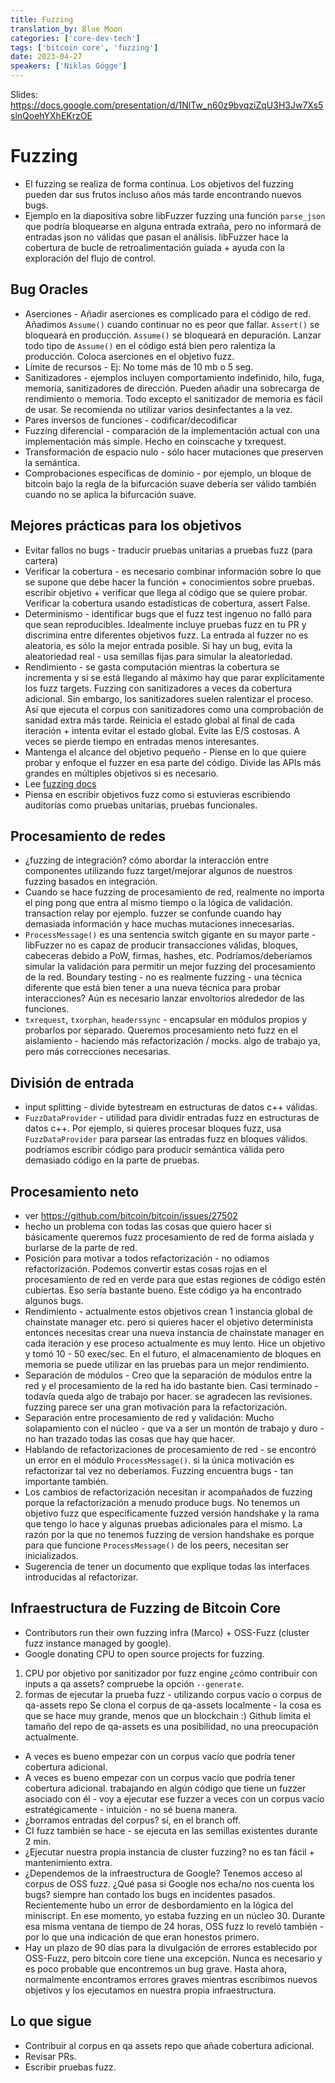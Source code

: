 ```yaml
---
title: Fuzzing
translation_by: Blue Moon
categories: ['core-dev-tech']
tags: ['bitcoin core', 'fuzzing']
date: 2023-04-27
speakers: ['Niklas Gögge']
---
```


Slides: <https://docs.google.com/presentation/d/1NlTw_n60z9bvqziZqU3H3Jw7Xs5slnQoehYXhEKrzOE>

# Fuzzing

- El fuzzing se realiza de forma continua. Los objetivos del fuzzing pueden dar sus frutos incluso años más tarde encontrando nuevos bugs.
- Ejemplo en la diapositiva sobre libFuzzer fuzzing una función `parse_json` que podría bloquearse en alguna entrada extraña, pero no informará de entradas json no válidas que pasan el análisis. libFuzzer hace la cobertura de bucle de retroalimentación guiada + ayuda con la exploración del flujo de control.

## Bug Oracles

- Aserciones - Añadir aserciones es complicado para el código de red. Añadimos `Assume()` cuando continuar no es peor que fallar. `Assert()` se bloqueará en producción. `Assume()` se bloqueará en depuración. Lanzar todo tipo de `Assume()` en el código está bien pero ralentiza la producción. Coloca aserciones en el objetivo fuzz.
- Límite de recursos - Ej: No tome más de 10 mb o 5 seg.
- Sanitizadores - ejemplos incluyen comportamiento indefinido, hilo, fuga, memoria, sanitizadores de dirección. Pueden añadir una sobrecarga de rendimiento o memoria. Todo excepto el sanitizador de memoria es fácil de usar. Se recomienda no utilizar varios desinfectantes a la vez.
- Pares inversos de funciones - codificar/decodificar
- Fuzzing diferencial - comparación de la implementación actual con una implementación más simple. Hecho en coinscache y txrequest.
- Transformación de espacio nulo - sólo hacer mutaciones que preserven la semántica.
- Comprobaciones específicas de dominio - por ejemplo, un bloque de bitcoin bajo la regla de la bifurcación suave debería ser válido también cuando no se aplica la bifurcación suave.

## Mejores prácticas para los objetivos

- Evitar fallos no bugs - traducir pruebas unitarias a pruebas fuzz (para cartera)
- Verificar la cobertura - es necesario combinar información sobre lo que se supone que debe hacer la función + conocimientos sobre pruebas. escribir objetivo + verificar que llega al código que se quiere probar. Verificar la cobertura usando estadísticas de cobertura, assert False.
- Determinismo - identificar bugs que el fuzz test ingenuo no falló para que sean reproducibles. Idealmente incluye pruebas fuzz en tu PR y discrimina entre diferentes objetivos fuzz. La entrada al fuzzer no es aleatoria, es sólo la mejor entrada posible. Si hay un bug, evita la aleatoriedad real - usa semillas fijas para simular la aleatoriedad.
- Rendimiento - se gasta computación mientras la cobertura se incrementa y si se está llegando al máximo hay que parar explícitamente los fuzz targets. Fuzzing con sanitizadores a veces da cobertura adicional. Sin embargo, los sanitizadores suelen ralentizar el proceso. Así que ejecuta el corpus con sanitizadores como una comprobación de sanidad extra más tarde. Reinicia el estado global al final de cada iteración + intenta evitar el estado global. Evite las E/S costosas. A veces se pierde tiempo en entradas menos interesantes.
- Mantenga el alcance del objetivo pequeño - Piense en lo que quiere probar y enfoque el fuzzer en esa parte del código. Divide las APIs más grandes en múltiples objetivos si es necesario.
- Lee [fuzzing docs](https://github.com/bitcoin/bitcoin/blob/master/doc/fuzzing.md)
- Piensa en escribir objetivos fuzz como si estuvieras escribiendo auditorías como pruebas unitarias, pruebas funcionales.

## Procesamiento de redes

- ¿fuzzing de integración? cómo abordar la interacción entre componentes utilizando fuzz target/mejorar algunos de nuestros fuzzing basados en integración.
- Cuando se hace fuzzing de procesamiento de red, realmente no importa el ping pong que entra al mismo tiempo o la lógica de validación. transaction relay por ejemplo. fuzzer se confunde cuando hay demasiada información y hace muchas mutaciones innecesarias.
- `ProcessMessage()` es una sentencia switch gigante en su mayor parte - libFuzzer no es capaz de producir transacciones válidas, bloques, cabeceras debido a PoW, firmas, hashes, etc. Podríamos/deberíamos simular la validación para permitir un mejor fuzzing del procesamiento de la red.
Boundary testing - no es realmente fuzzing - una técnica diferente que está bien tener a una nueva técnica para probar interacciones? Aún es necesario lanzar envoltorios alrededor de las funciones.
- `txrequest`, `txorphan`, `headerssync` - encapsular en módulos propios y probarlos por separado. 
Queremos procesamiento neto fuzz en el aislamiento - haciendo más refactorización / mocks. algo de trabajo ya, pero más correcciones necesarias.

## División de entrada

- input splitting - divide bytestream en estructuras de datos c++ válidas.
- `FuzzDataProvider` - utilidad para dividir entradas fuzz en estructuras de datos c++. Por ejemplo, si quieres procesar bloques fuzz, usa `FuzzDataProvider` para parsear las entradas fuzz en bloques válidos.
podríamos escribir código para producir semántica válida pero demasiado código en la parte de pruebas.

## Procesamiento neto

- ver <https://github.com/bitcoin/bitcoin/issues/27502>
- hecho un problema con todas las cosas que quiero hacer si básicamente queremos fuzz procesamiento de red de forma aislada y burlarse de la parte de red.
- Posición para motivar a todos refactorización - no odiamos refactorización. Podemos convertir estas cosas rojas en el procesamiento de red en verde para que estas regiones de código estén cubiertas. Eso sería bastante bueno. Este código ya ha encontrado algunos bugs.
- Rendimiento - actualmente estos objetivos crean 1 instancia global de chainstate manager etc. pero si quieres hacer el objetivo determinista entonces necesitas crear una nueva instancia de chainstate manager en cada iteración y ese proceso actualmente es muy lento. Hice un objetivo y tomó 10 - 50 exec/sec. En el futuro, el almacenamiento de bloques en memoria se puede utilizar en las pruebas para un mejor rendimiento.
- Separación de módulos - Creo que la separación de módulos entre la red y el procesamiento de la red ha ido bastante bien. Casi terminado - todavía queda algo de trabajo por hacer. se agradecen las revisiones. fuzzing parece ser una gran motivación para la refactorización.
- Separación entre procesamiento de red y validación: Mucho solapamiento con el núcleo - que va a ser un montón de trabajo y duro - no han trazado todas las cosas que hay que hacer.
- Hablando de refactorizaciones de procesamiento de red - se encontró un error en el módulo `ProcessMessage()`. si la única motivación es refactorizar tal vez no deberíamos. Fuzzing encuentra bugs - tan importante también.
- Los cambios de refactorización necesitan ir acompañados de fuzzing porque la refactorización a menudo produce bugs.
No tenemos un objetivo fuzz que específicamente fuzzed versión handshake y la rama que tengo lo hace y algunas pruebas adicionales para el mismo. La razón por la que no tenemos fuzzing de version handshake es porque para que funcione `ProcessMessage()` de los peers, necesitan ser inicializados.
- Sugerencia de tener un documento que explique todas las interfaces introducidas al refactorizar.

## Infraestructura de Fuzzing de Bitcoin Core

- Contributors run their own fuzzing infra (Marco) + OSS-Fuzz (cluster fuzz instance managed by google).
- Google donating CPU to open source projects for fuzzing.

1. CPU por objetivo por sanitizador por fuzz engine
¿cómo contribuir con inputs a qa assets? compruebe la opción `--generate`.
2. formas de ejecutar la prueba fuzz - utilizando corpus vacío o corpus de qa-assets repo
Se clona el corpus de qa-assets localmente - la cosa es que se hace muy grande, menos que un blockchain :) Github limita el tamaño del repo de qa-assets es una posibilidad, no una preocupación actualmente.

- A veces es bueno empezar con un corpus vacío que podría tener cobertura adicional.
- A veces es bueno empezar con un corpus vacío que podría tener cobertura adicional. trabajando en algún código que tiene un fuzzer asociado con él - voy a ejecutar ese fuzzer a veces con un corpus vacío estratégicamente - intuición - no sé buena manera.
- ¿borramos entradas del corpus? sí, en el branch off.
- CI fuzz también se hace - se ejecuta en las semillas existentes durante 2 min.
- ¿Ejecutar nuestra propia instancia de cluster fuzzing? no es tan fácil + mantenimiento extra.
- ¿Dependemos de la infraestructura de Google? Tenemos acceso al corpus de OSS fuzz. ¿Qué pasa si Google nos echa/no nos cuenta los bugs? siempre han contado los bugs en incidentes pasados. Recientemente hubo un error de desbordamiento en la lógica del miniscript. En ese momento, yo estaba fuzzing en un núcleo 30. Durante esa misma ventana de tiempo de 24 horas, OSS fuzz lo reveló también - por lo que una indicación de que eran honestos primero.
- Hay un plazo de 90 días para la divulgación de errores establecido por OSS-Fuzz, pero bitcoin core tiene una excepción. Nunca es necesario y es poco probable que encontremos un bug grave. Hasta ahora, normalmente encontramos errores graves mientras escribimos nuevos objetivos y los ejecutamos en nuestra propia infraestructura.

## Lo que sigue

- Contribuir al corpus en qa assets repo que añade cobertura adicional.
- Revisar PRs.
- Escribir pruebas fuzz.

